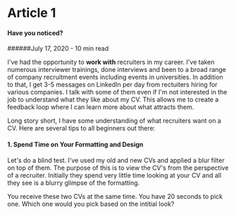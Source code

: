 # Article 1

#### Have you noticed?

######July 17, 2020 - 10 min read

I've had the opportunity to **work with** recruiters in my career. I've taken numerous interviewer trainings, done interviews and been to a broad range of company recruitment events including events in universities. In addition to that, I get 3-5 messages on LinkedIn per day from rectuiters hiring for various companies. I talk with some of them even if I'm not interested in the job to understand what they like about my CV. This allows me to create a feedback loop where I can learn more about what attracts them.

Long story short, I have some understanding of what recruiters want on a CV. Here are several tips to all beginners out there:

#### 1. Spend Time on Your Formatting and Design

Let's do a blind test. I've used my old and new CVs and applied a blur filter on top of them. The purpose of this is to view the CV's from the perspective of a recruiter. Initially they spend very little time looking at your CV and all they see is a blurry glimpse of the formatting.

You receive these two CVs at the same time. You have 20 seconds to pick one. Which one would you pick based on the intitial look?
